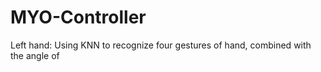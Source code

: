# MYO-Controller
Left hand: Using KNN to recognize four gestures of hand, combined with the angle of 
